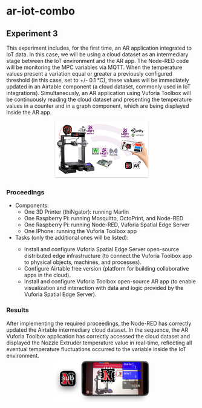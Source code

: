 # ar-iot-combo
## Experiment 3
This experiment includes, for the first time, an AR application integrated to IoT data. In this case, we will be using
a cloud dataset as an intermediary stage between the IoT environment and the AR app. The Node-RED code will
be monitoring the MPC variables via MQTT. When the temperature values present a variation equal or greater a
previously configured threshold (in this case, set to +/- 0.1 °C), these values will be immediately updated in an
Airtable component (a cloud dataset, commonly used in IoT integrations). Simultaneously, an AR application using
Vuforia Toolbox will be continuously reading the cloud dataset and presenting the temperature values in a counter
and in a graph component, which are being displayed inside the AR app.
<br>
<div align=center>
    <img src="https://github.com/paulonegrao/assets/blob/master/POC13.png" height="50%" width="50%" alt="AR - IoT Combo" width="650px" />
</div>
<h3>Proceedings</h3>
<ul>
<li>Components:
    <ul>
        <li>One 3D Printer (thiNgator): running Marlin</li>
        <li>One Raspberry Pi: running Mosquitto, OctoPrint, and Node-RED</li>
        <li>One Raspberry Pi: running Node-RED, Vuforia Spatial Edge Server</li>
        <li>One IPhone: running the Vuforia Toolbox app</li>
    </ul>
<li>Tasks (only the additional ones will be listed):</li>
    <ul>
        <li>Install and configure Vuforia Spatial Edge Server open-source distributed edge infrastructure (to connect
            the Vuforia Toolbox app to physical objects, machines, and processes).</li>
        <li>Configure Airtable free version (platform for building collaborative apps in the cloud).</li>
        <li>Install and configure Vuforia Toolbox open-source AR app (to enable visualization and interaction with
            data and logic provided by the Vuforia Spatial Edge Server).</li>
     </ul>
</ul>
<h3>Results</h3>
After implementing the required proceedings, the Node-RED has correctly updated the Airtable intermediary cloud
dataset. In the sequence, the AR Vuforia Toolbox application has correctly accessed the cloud dataset and displayed
the Nozzle Extruder temperature value in real-time, reflecting all eventual temperature fluctuations occurred to the
variable inside the IoT environment.
<br>
<div align=center>
    <img src="https://github.com/paulonegrao/assets/blob/master/POC14.png" height="50%" width="50%" alt="AR - IoT Combo" width="650px" />
</div>
